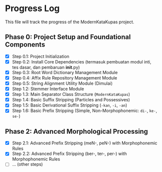 # Progress Log

This file will track the progress of the ModernKataKupas project.

## Phase 0: Project Setup and Foundational Components

- [x] Step 0.1: Project Initialization
- [x] Step 0.2: Install Core Dependencies (termasuk pembuatan modul inti, tes dasar, dan pembaruan __init__.py)
- [x] Step 0.3: Root Word Dictionary Management Module
- [x] Step 0.4: Affix Rule Repository Management Module
- [x] Step 0.5: String Alignment Utility Module (Dimulai)
- [x] Step 1.2: Stemmer Interface Module
- [x] Step 1.3: Main Separator Class Structure (`ModernKataKupas`)
- [x] Step 1.4: Basic Suffix Stripping (Particles and Possessives)
- [x] Step 1.5: Basic Derivational Suffix Stripping (`-kan`, `-i`, `-an`)
- [x] Step 1.6: Basic Prefix Stripping (Simple, Non-Morphophonemic: `di-`, `ke-`, `se-`)

## Phase 2: Advanced Morphological Processing

- [x] Step 2.1: Advanced Prefix Stripping (meN-, peN-) with Morphophonemic Rules
- [x] Step 2.2: Advanced Prefix Stripping (ber-, ter-, per-) with Morphophonemic Rules
- [ ] ... (other steps)